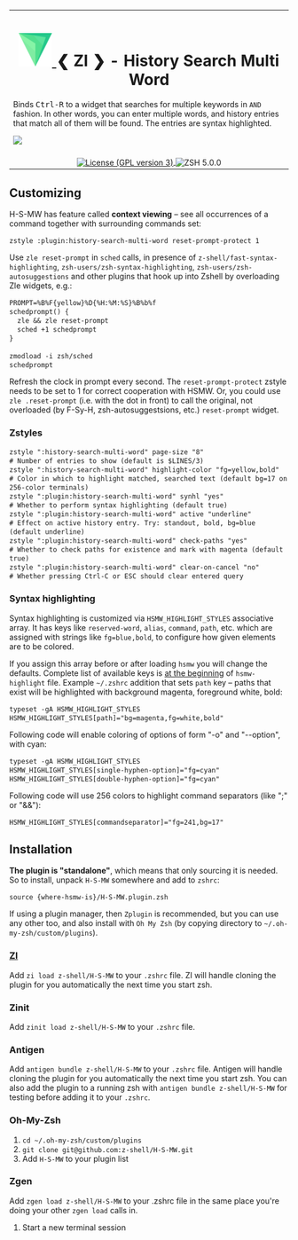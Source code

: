 <table><tr><td>
<h1 align="center">
  <a href="https://github.com/z-shell/zi" target="_blank">
    <img src="https://github.com/z-shell/zi/raw/main/docs/images/logo.svg" alt="Logo" width="60" height="60" />
  </a>
❮ ZI ❯ - History Search Multi Word
</h1>

Binds <kbd>Ctrl-R</kbd> to a widget that searches for multiple keywords in `AND` fashion. In other words, you can enter multiple words, and history entries that match all of them will be found. The entries are syntax highlighted.

<a href="https://asciinema.org/a/155704" target="_blank"><img src="https://asciinema.org/a/155704.svg" /></a>

</td></tr>
<tr><td align="center">
<a href="../LICENSE" target="_blank">
  <img align="center" src="https://img.shields.io/badge/license-GNU%20GPL%20version%203-blue.svg?style=flat-square" alt="License (GPL version 3)">
</a>
<img align="center" src="https://img.shields.io/badge/zsh-v5.0.0-orange.svg?style=flat-square" alt="ZSH 5.0.0">
</td></tr></table>

## Customizing

H-S-MW has feature called **context viewing** – see all occurrences of a command together with surrounding commands set:

```shell
zstyle :plugin:history-search-multi-word reset-prompt-protect 1
```

Use `zle reset-prompt` in `sched` calls, in presence of `z-shell/fast-syntax-highlighting`, `zsh-users/zsh-syntax-highlighting`, `zsh-users/zsh-autosuggestions` and other plugins that hook up into Zshell by overloading Zle widgets, e.g.:

```shell
PROMPT=%B%F{yellow}%D{%H:%M:%S}%B%b%f
schedprompt() {
  zle && zle reset-prompt
  sched +1 schedprompt
}

zmodload -i zsh/sched
schedprompt
```

Refresh the clock in prompt every second. The `reset-prompt-protect` zstyle needs to be set to 1 for correct cooperation with HSMW. Or, you could use `zle .reset-prompt` (i.e. with the dot in front) to call the original, not overloaded (by F-Sy-H, zsh-autosuggestsions, etc.) `reset-prompt` widget.

### Zstyles

```shell
zstyle ":history-search-multi-word" page-size "8"                      # Number of entries to show (default is $LINES/3)
zstyle ":history-search-multi-word" highlight-color "fg=yellow,bold"   # Color in which to highlight matched, searched text (default bg=17 on 256-color terminals)
zstyle ":plugin:history-search-multi-word" synhl "yes"                 # Whether to perform syntax highlighting (default true)
zstyle ":plugin:history-search-multi-word" active "underline"          # Effect on active history entry. Try: standout, bold, bg=blue (default underline)
zstyle ":plugin:history-search-multi-word" check-paths "yes"           # Whether to check paths for existence and mark with magenta (default true)
zstyle ":plugin:history-search-multi-word" clear-on-cancel "no"        # Whether pressing Ctrl-C or ESC should clear entered query
```

### Syntax highlighting

Syntax highlighting is customized via `HSMW_HIGHLIGHT_STYLES` associative array. It has keys like `reserved-word`, `alias`, `command`, `path`, etc. which are assigned with strings like `fg=blue,bold`, to configure how given elements are to be colored.

If you assign this array before or after loading `hsmw` you will change the defaults. Complete list of available keys is [at the beginning](https://github.com/z-shell/H-S-MW/blob/main/functions/hsmw-highlight#L34-L62) of `hsmw-highlight` file. Example `~/.zshrc` addition that sets `path` key – paths that exist will be highlighted with background magenta, foreground white, bold:

```shell
typeset -gA HSMW_HIGHLIGHT_STYLES
HSMW_HIGHLIGHT_STYLES[path]="bg=magenta,fg=white,bold"
```

Following code will enable coloring of options of form "-o" and "--option", with cyan:

```shell
typeset -gA HSMW_HIGHLIGHT_STYLES
HSMW_HIGHLIGHT_STYLES[single-hyphen-option]="fg=cyan"
HSMW_HIGHLIGHT_STYLES[double-hyphen-option]="fg=cyan"
```

Following code will use 256 colors to highlight command separators (like ";" or "&&"):

```shell
HSMW_HIGHLIGHT_STYLES[commandseparator]="fg=241,bg=17"
```

## Installation

**The plugin is "standalone"**, which means that only sourcing it is needed. So to
install, unpack `H-S-MW` somewhere and add to `zshrc`:

```shell
source {where-hsmw-is}/H-S-MW.plugin.zsh
```

If using a plugin manager, then `Zplugin` is recommended, but you can use any
other too, and also install with `Oh My Zsh` (by copying directory to
`~/.oh-my-zsh/custom/plugins`).

### [ZI](https://github.com/z-shell/zi)

Add `zi load z-shell/H-S-MW` to your `.zshrc` file. ZI will handle cloning the plugin for you automatically the next time you start zsh.

### Zinit

Add `zinit load z-shell/H-S-MW` to your `.zshrc` file.

### Antigen

Add `antigen bundle z-shell/H-S-MW` to your `.zshrc` file. Antigen will handle cloning the plugin for you automatically the next time you start zsh. You can also add the plugin to a running zsh with `antigen bundle z-shell/H-S-MW` for testing before adding it to your `.zshrc`.

### Oh-My-Zsh

1. `cd ~/.oh-my-zsh/custom/plugins`
2. `git clone git@github.com:z-shell/H-S-MW.git`
3. Add `H-S-MW` to your plugin list

### Zgen

Add `zgen load z-shell/H-S-MW` to your .zshrc file in the same place you're doing your other `zgen load` calls in.

1. Start a new terminal session
